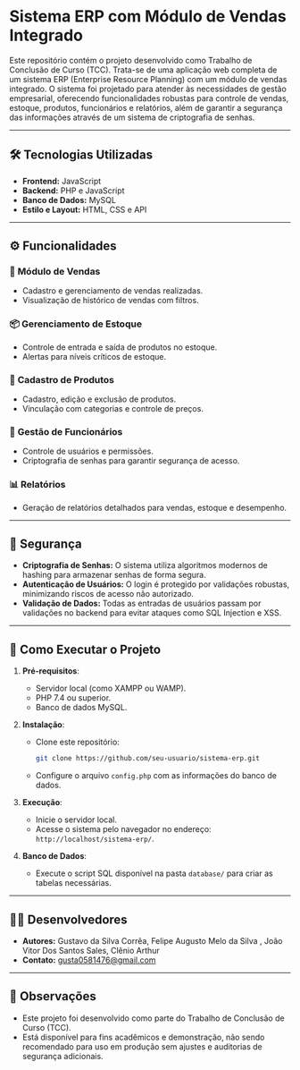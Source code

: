 # Sistema ERP com Módulo de Vendas Integrado  

Este repositório contém o projeto desenvolvido como Trabalho de Conclusão de Curso (TCC). Trata-se de uma aplicação web completa de um sistema ERP (Enterprise Resource Planning) com um módulo de vendas integrado. O sistema foi projetado para atender às necessidades de gestão empresarial, oferecendo funcionalidades robustas para controle de vendas, estoque, produtos, funcionários e relatórios, além de garantir a segurança das informações através de um sistema de criptografia de senhas.

---

## 🛠️ Tecnologias Utilizadas  

- **Frontend:** JavaScript  
- **Backend:** PHP e JavaScript
- **Banco de Dados:** MySQL   
- **Estilo e Layout:** HTML, CSS e API 

---

## ⚙️ Funcionalidades  

### 🛒 **Módulo de Vendas**  
- Cadastro e gerenciamento de vendas realizadas.  
- Visualização de histórico de vendas com filtros.

### 📦 **Gerenciamento de Estoque**  
- Controle de entrada e saída de produtos no estoque.  
- Alertas para níveis críticos de estoque.  

### 🏢 **Cadastro de Produtos**  
- Cadastro, edição e exclusão de produtos.  
- Vinculação com categorias e controle de preços.  

### 👥 **Gestão de Funcionários**  
- Controle de usuários e permissões.  
- Criptografia de senhas para garantir segurança de acesso.  

### 📊 **Relatórios**  
- Geração de relatórios detalhados para vendas, estoque e desempenho.   

---

## 🔐 Segurança  

- **Criptografia de Senhas:** O sistema utiliza algoritmos modernos de hashing para armazenar senhas de forma segura.  
- **Autenticação de Usuários:** O login é protegido por validações robustas, minimizando riscos de acesso não autorizado.  
- **Validação de Dados:** Todas as entradas de usuários passam por validações no backend para evitar ataques como SQL Injection e XSS.  

---


## 🚀 Como Executar o Projeto  

1. **Pré-requisitos**:  
   - Servidor local (como XAMPP ou WAMP).  
   - PHP 7.4 ou superior.  
   - Banco de dados MySQL.  

2. **Instalação**:  
   - Clone este repositório:  
     ```bash
     git clone https://github.com/seu-usuario/sistema-erp.git
     ```  
   - Configure o arquivo `config.php` com as informações do banco de dados.  

3. **Execução**:  
   - Inicie o servidor local.  
   - Acesse o sistema pelo navegador no endereço: `http://localhost/sistema-erp/`.  

4. **Banco de Dados**:  
   - Execute o script SQL disponível na pasta `database/` para criar as tabelas necessárias.  

---

## 👨‍💻 Desenvolvedores  

- **Autores:** Gustavo da Silva Corrêa, Felipe Augusto Melo da Silva , João Vitor Dos Santos Sales, Clênio Arthur
- **Contato:** gusta0581476@gmail.com 

---

## 📌 Observações  

- Este projeto foi desenvolvido como parte do Trabalho de Conclusão de Curso (TCC).  
- Está disponível para fins acadêmicos e demonstração, não sendo recomendado para uso em produção sem ajustes e auditorias de segurança adicionais.  

